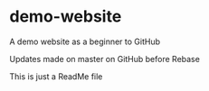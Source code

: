 # demo-website
A demo website as a beginner to GitHub

Updates made on master on GitHub before Rebase

This is just a ReadMe file
